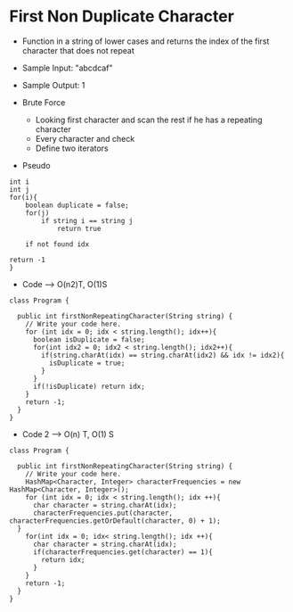 # First Non Duplicate Character
* Function in a string of lower cases and returns the index of the first character that does not repeat
* Sample Input: "abcdcaf"
* Sample Output: 1

* Brute Force
    * Looking first character and scan the rest if he has a repeating character
    * Every character and check
    * Define two iterators
* Pseudo
```
int i
int j
for(i){
    boolean duplicate = false;
    for(j)
        if string i == string j
            return true
    
    if not found idx

return -1
}
```

* Code --> O(n2)T, O(1)S
```
class Program {

  public int firstNonRepeatingCharacter(String string) {
    // Write your code here.
    for (int idx = 0; idx < string.length(); idx++){
      boolean isDuplicate = false;
      for(int idx2 = 0; idx2 < string.length(); idx2++){
        if(string.charAt(idx) == string.charAt(idx2) && idx != idx2){
          isDuplicate = true;
        }
      }
      if(!isDuplicate) return idx;
    }
    return -1;
  }
}
```

* Code 2 --> O(n) T, O(1) S
```
class Program {

  public int firstNonRepeatingCharacter(String string) {
    // Write your code here.
    HashMap<Character, Integer> characterFrequencies = new HashMap<Character, Integer>();
    for (int idx = 0; idx < string.length(); idx ++){
      char character = string.charAt(idx);
      characterFrequencies.put(character, characterFrequencies.getOrDefault(character, 0) + 1);
  }
    for(int idx = 0; idx< string.length(); idx ++){
      char character = string.charAt(idx);
      if(characterFrequencies.get(character) == 1){
        return idx;
      }
    }
    return -1;
  }
}
```